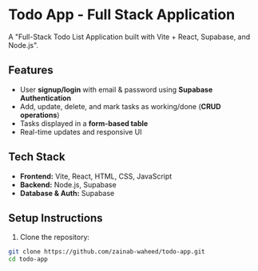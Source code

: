 # Todo App - Full Stack Application

A "Full-Stack Todo List Application built with Vite + React, Supabase, and Node.js".

## Features

- User **signup/login** with email & password using **Supabase Authentication**
- Add, update, delete, and mark tasks as working/done (**CRUD operations**)
- Tasks displayed in a **form-based table**
- Real-time updates and responsive UI

## Tech Stack

- **Frontend:** Vite, React, HTML, CSS, JavaScript
- **Backend:** Node.js, Supabase
- **Database & Auth:** Supabase

## Setup Instructions

1. Clone the repository:
```bash
git clone https://github.com/zainab-waheed/todo-app.git
cd todo-app
